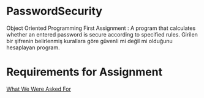 # PasswordSecurity
Object Oriented Programming First Assignment :  A program that calculates whether an entered password is secure according to specified rules.
Girilen bir şifrenin belirlenmiş kurallara göre güvenli mi değil mi olduğunu hesaplayan program.

# Requirements for Assignment
[What We Were Asked For](<Requested in Assignment.pdf>)
